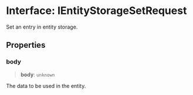 # Interface: IEntityStorageSetRequest

Set an entry in entity storage.

## Properties

### body

> **body**: `unknown`

The data to be used in the entity.
